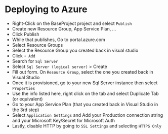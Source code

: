 # Deploying to Azure
* Right-Click on the BaseProject project and select `Publish`
* Create new Resource Group, App Service Plan, ...
* Click Publish
* While that publishes, Go to portal.azure.com
* Select Resource Groups
* Select the Resource Group you created back in visual studio
* Click `+ Add`
* Search for `Sql Server`
* Select `Sql Server (logical server)` > Create
* Fill out form. On `Resource Group`, select the one you created back in Visual Studio
* Once it is provisioned, go to your new Sql Server instance then select `Properties`
* Use the info listed here, right click on the tab and select Duplicate Tab (or equivalent)
* Go to your App Service Plan (that you created back in Visual Studio in the 3rd step)
* Select `Application Settings` and Add your Production connection string and your Microsoft Key/Secret for Microsoft Auth
* Lastly, disable HTTP by going to `SSL Settings` and selecting `HTTPS Only`